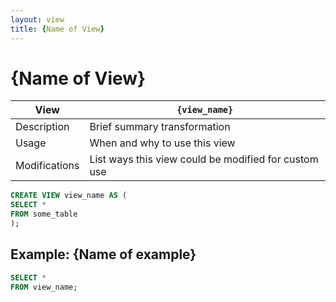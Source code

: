 ```yaml
---
layout: view
title: {Name of View}
---
```


# {Name of View}

View | `{view_name}`
---|---
Description| Brief summary transformation
Usage| When and why to use this view
Modifications| List ways this view could be modified for custom use

```sql
CREATE VIEW view_name AS (
SELECT *
FROM some_table
);
```

## Example: {Name of example}

```sql
SELECT *
FROM view_name;
```
